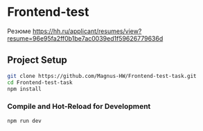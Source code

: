 # Frontend-test
Резюме
https://hh.ru/applicant/resumes/view?resume=96e95fa2ff0b1be7ac0039ed1f59626779636d
## Project Setup

```sh
git clone https://github.com/Magnus-HW/Frontend-test-task.git
cd Frontend-test-task
npm install
```

### Compile and Hot-Reload for Development

```sh
npm run dev
```
